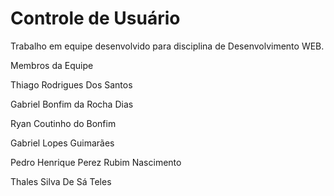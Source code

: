 

# Controle de Usuário
Trabalho em equipe desenvolvido para disciplina de Desenvolvimento WEB.


Membros da Equipe 

Thiago Rodrigues Dos Santos

Gabriel Bonfim da Rocha Dias

Ryan Coutinho do Bonfim

Gabriel Lopes Guimarães

Pedro Henrique Perez Rubim Nascimento

Thales Silva De Sá Teles



